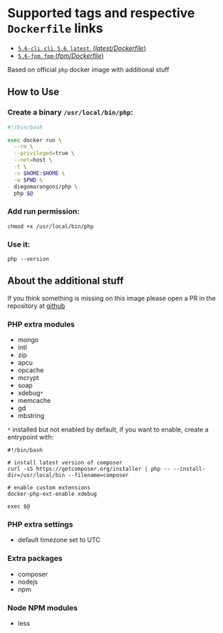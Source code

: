 # Supported tags and respective `Dockerfile` links

-   [`5.6-cli`, `cli`, `5.6`, `latest`, (*latest/Dockerfile*)](https://github.com/diegomarangoni/docker-php/blob/master/Dockerfile)
-   [`5.6-fpm`, `fpm` (*fpm/Dockerfile*)](https://github.com/diegomarangoni/docker-php/blob/fpm/Dockerfile)

Based on official `php` docker image with additional stuff

## How to Use

### Create a binary `/usr/local/bin/php`:

```bash
#!/bin/bash

exec docker run \
  --rm \
  --privileged=true \
  --net=host \
  -t \
  -v $HOME:$HOME \
  -w $PWD \
  diegomarangoni/php \
  php $@
```

### Add run permission:

```
chmod +x /usr/local/bin/php
```

### Use it:

```
php --version
```

## About the additional stuff

If you think something is missing on this image please open a PR in the repository at [github](https://github.com/diegomarangoni/docker-php/issues)

### PHP extra modules

- mongo
- intl
- zip
- apcu
- opcache
- mcrypt
- soap
- xdebug`*`
- memcache
- gd
- mbstring

`*` installed but not enabled by default, if you want to enable, create a entrypoint with:

```
#!/bin/bash

# install latest version of composer
curl -sS https://getcomposer.org/installer | php -- --install-dir=/usr/local/bin --filename=composer

# enable custom extensions
docker-php-ext-enable xdebug

exec $@
```

### PHP extra settings

- default timezone set to UTC

### Extra packages

- composer
- nodejs
- npm

### Node NPM modules

- less

